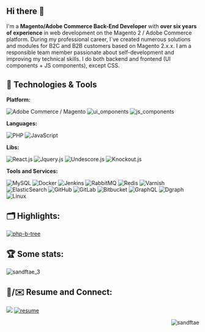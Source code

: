 ## Hi there 👋
I'm a **Magento/Adobe Commerce Back-End Developer** with **over six years of experience** in web development on the Magento 2 / Adobe Commerce platform. During my professional career, I`ve created numerous solutions and modules for B2C and B2B customers based on Magento 2.x.x. I am a responsible team member passionate about self-development and improving my technical skills.
I do both backend and frontend (UI components + JS components), except CSS.

## 🔧 Technologies & Tools
**Platform:**

![Adobe Commerce / Magento](https://img.shields.io/badge/Platform-Magento_/_Adobe_Commerce-ED2224?logo=framework&logoColor=white)
![ui_omponents](https://img.shields.io/badge/Components-Magento_/_Adobe_Commerce_UI_Component-ED2224?logo=framework&logoColor=white)
![js_components](https://img.shields.io/badge/Components-Magento_/_Adobe_Commerce_JS_Component-ED2224?logo=framework&logoColor=white)

**Languages:**

![PHP](https://img.shields.io/badge/Code-PHP-informational?style=flat&logo=php&color=777BB4)
![JavaScript](https://img.shields.io/badge/Code-JavaScript-informational?style=flat&logo=javascript&color=F7DF1E)

**Libs:**

![React.js](https://img.shields.io/badge/Library-ReactJs-61DAFB?logo=react&logoColor=white)
![Jquery.js](https://img.shields.io/badge/Library-Jquery-orange?logo=jquery&logoColor=#0769AD)
![Undescore.js](https://img.shields.io/badge/Library-UndescoreJs-0371B5?logo=underscoredotjs&logoColor=white)
![Knockout.js](https://img.shields.io/badge/Library-KnockoutJs-35495E?&logoColor=#0769AD)

**Tools and Services:**

![MySQL](https://img.shields.io/badge/DBMS-MySQL-informational?&logo=mysql&logoColor=yellow)
![Docker](https://img.shields.io/badge/Tools-Docker-informational?style=flat&logo=docker&logoColor=#2496ED&color=2496ED)
![Jenkins](https://img.shields.io/badge/Deployment-Jenkins-informational?style=flat&logo=jenkins&logoColor=#D24939)
![RabbitMQ](https://img.shields.io/badge/Service-RabbitMQ-informational?style=flat&logo=rabbitmq&logoColor=#FF6600)
![Redis](https://img.shields.io/badge/Caching-Redis-informational?style=flat&logo=redis&color=FF4438)
![Varnish](https://img.shields.io/badge/Caching-Varnish-informational?style=flat)
![ElasticSearch](https://img.shields.io/badge/Search_Engine-ElasticSearch-informational?style=flat&logo=elasticsearch&color=005571)
![GitHub](https://img.shields.io/badge/VCS-GitHub-informational?&logo=github&logoColor=#181717&style=flat&color=181717)
![GitLab](https://img.shields.io/badge/VCS-GitLab-informational?&logo=gitlab&logoColor=#FC6D26&color=FC6D26&style=flat)
![Bitbucket](https://img.shields.io/badge/VCS-Bitbucket-informational?&logo=bitbucket&logoColor=#0052CC)
![GraphQL](https://img.shields.io/badge/Service-GraphQL-informational?&logo=graphql&logoColor=#E10098)
![Dgraph](https://img.shields.io/badge/Service-Dgraph-informational?&logo=dgraph&logoColor=#E50695)
![Linux](https://img.shields.io/badge/System-Linux-informational?style=flat&logo=linux&color=FCC624)

## 🗂️ Highlights:

<a href="https://github.com/sandftae/php-b-tree">
  <img align="center" src="https://github-readme-stats.vercel.app/api/pin/?username=sandftae&repo=php-b-tree&show_icons=true&line_height=27&title_color=6aa6f8&text_color=8a919a&icon_color=6aa6f8&bg_color=22272e" alt="php-b-tree" />
</a>

## 🏆 Some stats:
<!-- <p><img align="left" src="https://github-readme-stats.vercel.app/api/top-langs?username=sandftae&show_icons=true&locale=en&layout=compact" alt="sandftae_1" /></p> -->
<p><img align="rigth" src="https://github-profile-trophy.vercel.app/?username=sandftae&rank=S,AAA&show_icons=true&locale=en&layout=compact" alt="sandftae_3"/></p>

##  :page_facing_up:/:envelope: Resume and Connect:

<span align="left">
  <a href="https://www.linkedin.com/in/ihor-v-36041996/" target="_blank"><img src="https://img.shields.io/badge/-LinkedIn-%230077B5?style=for-the-badge&logo=linkedin&logoColor=white"></a> 
</span>  
<span align="right">
  <a href="https://resume.io/r/QdYn2micL"><img alt="resume" target="_blank" src="https://img.shields.io/badge/Resume-30363D?style=for-the-badge&logo=GitHub-Sponsors&logoColor=#white" /></a>
</span>


<p></p>
<p></p>
<p align="right"> <img src="https://komarev.com/ghpvc/?username=sandftae&label=Profile%20views&color=0e75b6&style=flat" alt="sandftae" /></p>
